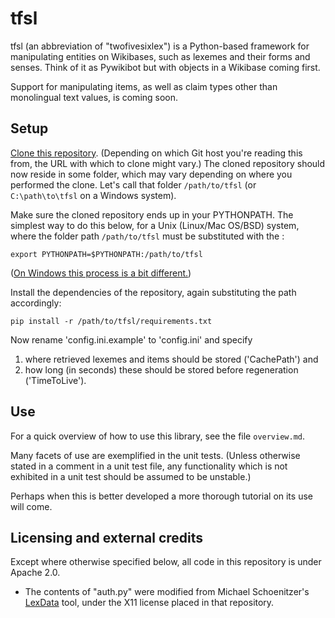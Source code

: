 # tfsl

tfsl (an abbreviation of "twofivesixlex") is a Python-based framework for manipulating entities on Wikibases, such as lexemes and their forms and senses.
Think of it as Pywikibot but with objects in a Wikibase coming first.

Support for manipulating items, as well as claim types other than monolingual text values, is coming soon.

## Setup

[Clone this repository](https://docs.gitlab.com/ee/gitlab-basics/start-using-git.html#clone-a-repository). (Depending on which Git host you're reading this from, the URL with which to clone might vary.) The cloned repository should now reside in some folder, which may vary depending on where you performed the clone. Let's call that folder `/path/to/tfsl` (or `C:\path\to\tfsl` on a Windows system).

Make sure the cloned repository ends up in your PYTHONPATH. The simplest way to do this below, for a Unix (Linux/Mac OS/BSD) system, where the folder path `/path/to/tfsl` must be substituted with the :

```
export PYTHONPATH=$PYTHONPATH:/path/to/tfsl
```

([On Windows this process is a bit different.](https://stackoverflow.com/q/3701646))

Install the dependencies of the repository, again substituting the path accordingly:

```
pip install -r /path/to/tfsl/requirements.txt
```

Now rename 'config.ini.example' to 'config.ini' and specify
1) where retrieved lexemes and items should be stored ('CachePath') and
2) how long (in seconds) these should be stored before regeneration ('TimeToLive').

## Use

For a quick overview of how to use this library, see the file `overview.md`.

Many facets of use are exemplified in the unit tests. (Unless otherwise stated in a comment in a unit test file, any functionality which is not exhibited in a unit test should be assumed to be unstable.)

Perhaps when this is better developed a more thorough tutorial on its use will come.

## Licensing and external credits

Except where otherwise specified below, all code in this repository is under Apache 2.0.

- The contents of "auth.py" were modified from Michael Schoenitzer's [LexData](https://github.com/Nudin/LexData/) tool, under the X11 license placed in that repository.


